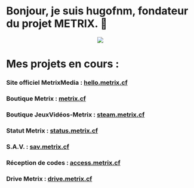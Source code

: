 # Bonjour, je suis hugofnm, fondateur du projet METRIX. 👋

<p align="center">
    <img src="https://github-readme-stats.vercel.app/api?username=hugofnm&show_icons=true&theme=tokyonight">
</p>

# Mes projets en cours :

### Site officiel MetrixMedia : <a href="https://hello.metrix.cf">hello.metrix.cf</a>
### Boutique Metrix : <a href="https://metrix.cf">metrix.cf</a>
### Boutique JeuxVidéos-Metrix : <a href="https://steam.metrix.cf">steam.metrix.cf</a>
### Statut Metrix : <a href="https://status.metrix.cf">status.metrix.cf</a>
### S.A.V. : <a href="https://sav.metrix.cf">sav.metrix.cf</a>
### Réception de codes : <a href="https://access.metrix.cf">access.metrix.cf</a>
### Drive Metrix : <a href="https://drive.metrix.cf">drive.metrix.cf</a>
